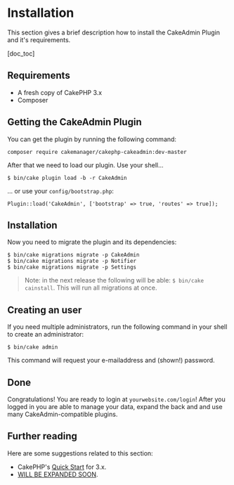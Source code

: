 Installation
============

This section gives a brief description how to install the CakeAdmin Plugin and it's requirements.

[doc_toc]

Requirements
------------

- A fresh copy of CakePHP 3.x
- Composer

Getting the CakeAdmin Plugin
----------------------------

You can get the plugin by running the following command:

    composer require cakemanager/cakephp-cakeadmin:dev-master

After that we need to load our plugin.
Use your shell...

    $ bin/cake plugin load -b -r CakeAdmin
    
... or use your `config/bootstrap.php`:

    Plugin::load('CakeAdmin', ['bootstrap' => true, 'routes' => true]);

Installation
------------

Now you need to migrate the plugin and its dependencies:

    $ bin/cake migrations migrate -p CakeAdmin
    $ bin/cake migrations migrate -p Notifier		
    $ bin/cake migrations migrate -p Settings

> Note: in the next release the following will be able: `$ bin/cake cainstall`. This will run all migrations at once.

Creating an user
----------------

If you need multiple administrators, run the following command in your shell to create an administrator:

    $ bin/cake admin
    
This command will request your e-mailaddress and (shown!) password.

Done
----

Congratulations! You are ready to login at `yourwebsite.com/login`! After you logged in you are able to manage your 
data, expand the back and and use many CakeAdmin-compatible plugins.

Further reading
---------------

Here are some suggestions related to this section:

- CakePHP's [Quick Start](http://book.cakephp.org/3.0/en/quickstart.html) for 3.x.
- [WILL BE EXPANDED SOON]().
